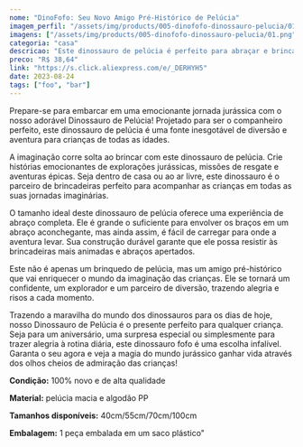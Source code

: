 ```yaml
---
nome: "DinoFofo: Seu Novo Amigo Pré-Histórico de Pelúcia"
imagem_perfil: "/assets/img/products/005-dinofofo-dinossauro-pelucia/01.png"
imagens: ["/assets/img/products/005-dinofofo-dinossauro-pelucia/01.png","/assets/img/products/005-dinofofo-dinossauro-pelucia/02.png","/assets/img/products/005-dinofofo-dinossauro-pelucia/03.png","/assets/img/products/005-dinofofo-dinossauro-pelucia/04.png","/assets/img/products/005-dinofofo-dinossauro-pelucia/05.png"]
categoria: "casa"
descricao: "Este dinossauro de pelúcia é perfeito para abraçar e brincar, trazendo diversão e aventura jurássica para crianças de todas as idades. Tenha seu próprio amigo pré-histórico fofinho."
preco: "R$ 38,64"
link: "https://s.click.aliexpress.com/e/_DERHYH5"
date: 2023-08-24
tags: ["foo", "bar"]
---
```


Prepare-se para embarcar em uma emocionante jornada jurássica com o nosso adorável Dinossauro de Pelúcia! Projetado para ser o companheiro perfeito, este dinossauro de pelúcia é uma fonte inesgotável de diversão e aventura para crianças de todas as idades.

A imaginação corre solta ao brincar com este dinossauro de pelúcia. Crie histórias emocionantes de explorações jurássicas, missões de resgate e aventuras épicas. Seja dentro de casa ou ao ar livre, este dinossauro é o parceiro de brincadeiras perfeito para acompanhar as crianças em todas as suas jornadas imaginárias.

O tamanho ideal deste dinossauro de pelúcia oferece uma experiência de abraço completa. Ele é grande o suficiente para envolver os braços em um abraço aconchegante, mas ainda assim, é fácil de carregar para onde a aventura levar. Sua construção durável garante que ele possa resistir às brincadeiras mais animadas e abraços apertados.

Este não é apenas um brinquedo de pelúcia, mas um amigo pré-histórico que vai enriquecer o mundo da imaginação das crianças. Ele se tornará um confidente, um explorador e um parceiro de diversão, trazendo alegria e risos a cada momento.

Trazendo a maravilha do mundo dos dinossauros para os dias de hoje, nosso Dinossauro de Pelúcia é o presente perfeito para qualquer criança. Seja para um aniversário, uma surpresa especial ou simplesmente para trazer alegria à rotina diária, este dinossauro fofo é uma escolha infalível. Garanta o seu agora e veja a magia do mundo jurássico ganhar vida através dos olhos cheios de admiração das crianças!

**Condição:** 100% novo e de alta qualidade

**Material:** pelúcia macia e algodão PP

**Tamanhos disponíveis:** 40cm/55cm/70cm/100cm

**Embalagem:** 1 peça embalada em um saco plástico"

